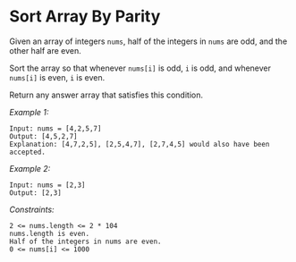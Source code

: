 # Sort Array By Parity

Given an array of integers `nums`, half of the integers in `nums` are odd, and the other half are even.

Sort the array so that whenever `nums[i]` is odd, `i` is odd, and whenever `nums[i]` is even, `i` is even.

Return any answer array that satisfies this condition.


*Example 1:*

    Input: nums = [4,2,5,7]
    Output: [4,5,2,7]
    Explanation: [4,7,2,5], [2,5,4,7], [2,7,4,5] would also have been accepted.

*Example 2:*

    Input: nums = [2,3]
    Output: [2,3]

 
*Constraints:*

    2 <= nums.length <= 2 * 104
    nums.length is even.
    Half of the integers in nums are even.
    0 <= nums[i] <= 1000
